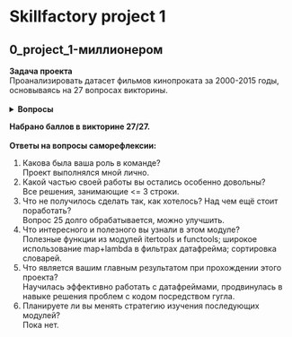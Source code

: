 <h1>Skillfactory project 1</h1>
<h2>0_project_1-миллионером</h2>
<b>Задача проекта</b> <br>
Проанализировать датасет фильмов кинопроката за 2000-2015 годы, основываясь на 27 вопросах викторины.<br>
<br>
<details>
  <summary><b>Вопросы</b></summary>
  
  1. У какого фильма из списка самый большой бюджет?<br>
  2. Какой из фильмов самый длительный (в минутах)?<br>
  3. Какой из фильмов самый короткий (в минутах)?<br>
  4. Какова средняя длительность фильмов?<br>
  5. Каково медианное значение длительности фильмов?<br>
  6. Какой фильм самый прибыльный?<br>
  7. Какой фильм самый убыточный?<br>
  8. У скольких фильмов из датасета объем сборов оказался выше бюджета?<br>
  9. Какой фильм оказался самым кассовым в 2008 году?<br>
  10. Самый убыточный фильм за период с 2012 по 2014 годы (включительно)?<br>
  11. Какого жанра фильмов больше всего?<br>
  12. Фильмы какого жанра чаще всего становятся прибыльными?<br>
  13. У какого режиссёра самые большие суммарные кассовые сборы?<br>
  14. Какой режиссер снял больше всего фильмов в стиле Action?<br>
  15. Фильмы с каким актером принесли самые высокие кассовые сборы в 2012 году?<br>
  16. Какой актер снялся в большем количестве высокобюджетных фильмов?<br>
  17. В фильмах какого жанра больше всего снимался Nicolas Cage?<br>
  18. Самый убыточный фильм от Paramount Pictures?<br>
  19. Какой год стал самым успешным по суммарным кассовым сборам?<br>
  20. Какой самый прибыльный год для студии Warner Bros?<br>
  21. В каком месяце за все годы суммарно вышло больше всего фильмов?<br>
  22. Сколько суммарно вышло фильмов летом (за июнь, июль, август)?<br>
  23. Для какого режиссера зима — самое продуктивное время года?<br>
  24. Какая студия даёт самые длинные названия своим фильмам по количеству символов?<br>
  25. Описания фильмов какой студии в среднем самые длинные по количеству слов?<br>
  26. Какие фильмы входят в один процент лучших по рейтингу?<br>
  27. Какие актеры чаще всего снимаются в одном фильме вместе?<br>
  
</details>

<b>Набрано баллов в викторине 27/27.</b> <br>
<br>
<b>Ответы на вопросы саморефлексии:</b>
1. Какова была ваша роль в команде?<br>
Проект выполнялся мной лично.<br>
2. Какой частью своей работы вы остались особенно довольны?<br>
Все решения, занимающие <= 3 строки.<br>
3. Что не получилось сделать так, как хотелось? Над чем ещё стоит поработать?<br>
Вопрос 25 долго обрабатывается, можно улучшить.<br>
4. Что интересного и полезного вы узнали в этом модуле?<br>
Полезные функции из модулей itertools и functools; широкое использование map+lambda в фильтрах датафрейма; сортировка словарей.<br>
5. Что является вашим главным результатом при прохождении этого проекта?<br>
Научилась эффективно работать с датафреймами, продвинулась в навыке решения проблем с кодом посредством гугла.<br>
6. Планируете ли вы менять стратегию изучения последующих модулей?<br>
Пока нет.<br>
